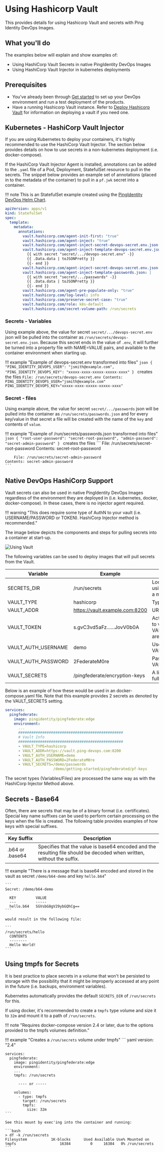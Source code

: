# Using Hashicorp Vault

This provides details for using Hashicorp Vault and secrets with Ping Identity DevOps Images.

## What you'll do

The examples below will explain and show examples of:
- Using HashiCorp Vault Secrets in native PingIdentity DevOps Images
- Using HashiCorp Vault Injector in kubernetes deployments

## Prerequisites

- You've already been through [Get started](../get-started/getStarted.md) to set up your DevOps environment and run a test deployment of the products.
- Have a running Hashicorp Vault instance.  Refer to [Deploy Hashicorp Vault](../deployment/deployVault.md) for information on deploying a vault if you need one.

## Kubernetes - HashiCorp Vault Injector

If you are using Kubernetes to deploy your containers, it's highly recommended to use the HashiCorp Vault Injector.  The section below provides details on
how to use secrets in a non-kubernetes deployment (i.e. docker-compose).

If the HashiCorp Vault Injector Agent is installed, annotations can be added to the `.yaml` file of a
Pod, Deployment, StatefulSet resource to pull in the secrets.  The snippet below provides an example set
of annotations (placed in to the metadata of the container) to pull in a `pf.jwk` secret into a container.

!!! note
    This is an StatefulSet example created using the [PingIdentity DevOps Helm Chart](https://helm.pingidentity.com).

``` yaml
apiVersion: apps/v1
kind: StatefulSet
spec:
  template:
    metadata:
      annotations:
        vault.hashicorp.com/agent-init-first: "true"
        vault.hashicorp.com/agent-inject: "true"
        vault.hashicorp.com/agent-inject-secret-devops-secret.env.json: secret/.../devops-secret.env
        vault.hashicorp.com/agent-inject-template-devops-secret.env.json: |
          {{ with secret "secret/.../devops-secret.env" -}}
          {{ .Data.data | toJSONPretty }}
          {{- end }}
        vault.hashicorp.com/agent-inject-secret-devops-secret.env.json: secret/.../passwords
        vault.hashicorp.com/agent-inject-template-passwords.json: |
          {{ with secret "secret/.../passwords" -}}
          {{ .Data.data | toJSONPretty }}
          {{- end }}
        vault.hashicorp.com/agent-pre-populate-only: "true"
        vault.hashicorp.com/log-level: info
        vault.hashicorp.com/preserve-secret-case: "true"
        vault.hashicorp.com/role: k8s-default
        vault.hashicorp.com/secret-volume-path: /run/secrets
```

### Secrets - Variables

Using example above, the value for secret `secret/.../devops-secret.env` json will be pulled into the container
as `/run/secrets/devops-secret.env.json`.  Because this secret ends in the value of `.env`, it will further be turned into a property file
with NAME=VALUE pairs, and available to the container environment when starting up.

!!! example "Example of devops-secret.env transformed into files"
    ```json
    {
      "PING_IDENTITY_DEVOPS_USER": "jsmith@example.com",
      "PING_IDENTITY_DEVOPS_KEY": "xxxxx-xxxx-xxxxx-xxxxx-xxxx"
    }
    ```
    creates the files
    ```
        File: /run/secrets/devops-secret.env
    Contents: PING_IDENTITY_DEVOPS_USER="jsmith@example.com"
              PING_IDENTITY_DEVOPS_KEY="xxxxx-xxxx-xxxxx-xxxxx-xxxx"
    ```

### Secret - files

Using example above, the value for secret `secret/.../passwords` json will be pulled into the container as  `/run/secrets/passwords.json` and for every key/value
in that secret a file will be created with the name of the `key` and contents of `value`.

!!! example "Example of /run/secrets/passwords.json transformed into files"
    ```json
    {
      "root-user-password": "secret-root-password",
      "admin-password": "secret-admin-password"
    }
    ```
    creates the files
    ```
        File: /run/secrets/secret-root-password
    Contents: secret-root-password

        File: /run/secrets/secret-admin-password
    Contents: secret-admin-password
    ```

## Native DevOps HashiCorp Support

Vault secrets can also be used in native PingIdentity DevOps Images regardless of the environment they are deployed in (i.e. kubernetes, docker, docker-compose).  In these cases, there is no injector agent required.

!!! warning "This does require some type of AuthN to your vault (i.e. USERNAME/PASSWORD or TOKEN).  HashiCorp Injector method is recommended."

The image below depicts the components and steps for pulling secrets into a container at start-up.

![Using Vault](../images/usingVault-1.png)

The following variables can be used to deploy images that will pull secrets from the Vault.

| Variable            | Example                        | Description                                                                                                                      |
| ------------------- | ------------------------------ | -------------------------------------------------------------------------------------------------------------------------------- |
| SECRETS_DIR         | /run/secrets                   | Location for storing secrets.  See section below on using a `tmpfs` mounted filesystem to store secrets in a memory location.    |
| VAULT_TYPE          | hashicorp                      | Type of vault used. Currently supporting hashicorp.                                                                              |
| VAULT_ADDR          | https://vault.example.com:8200 | URL for the vault with secrets                                                                                                   |
| VAULT_TOKEN         | s.gvC3vd5aFz......JovV0b0A     | Active token used to authticate/authorize container to vault.  Optional if VAULT_AUTH_USERNAME/VAULT_AUTH_PASSWORD are provided. |
| VAULT_AUTH_USERNAME | demo                           | Username of internal vault identity. Optional if VAULT_TOKEN is provided.                                                        |
| VAULT_AUTH_PASSWORD | 2FederateM0re                  | Password of internal vault identity. Optional if VAULT_TOKEN is provided.                                                        |
| VAULT_SECRETS       | /pingfederate/encryption-keys  | A list of secrets to pull into the container.  Must be the full secret path used in vault.                                       |

Below is an example of how these would be used in an docker-compose.yaml file.  Note that this example provides 2 secrets as denoted by the VAULT_SECRETS setting.

``` yaml
services:
  pingfederate:
    image: pingidentity/pingfederate:edge
    environment:
      ...
      ################################################
      # Vault Info
      ################################################
      - VAULT_TYPE=hashicorp
      - VAULT_ADDR=https://vault.ping-devops.com:8200
      - VAULT_AUTH_USERNAME=demo
      - VAULT_AUTH_PASSWORD=2FederateM0re
      - VAULT_SECRETS=/demo/passwords
                      /demo/getting-started/pingfederated/pf-keys

```

The secret types (Variables/Files) are processed the same way as with the HashiCorp Injector Method above.

## Secrets - Base64
Often, there are secrets that may be of a binary format (i.e. certificates).
Special key name suffixes can be used to perform certain processing on the keys when the file is created.  The following table provides examples of how keys with special suffixes.

| Key Suffix      | Description                                                                                                           |
| --------------- | --------------------------------------------------------------------------------------------------------------------- |
| .b64 or .base64 | Specifies that the value is base64 encoded and the resulting file should be decoded when written, without the suffix. |

!!! example "There is a message that is base64 encoded and stored in the vault as secret `/demo/b64-demo` and key `hello.b64`"

    ```
    Secret: /demo/b64-demo

      KEY         VALUE
      ---         -----
      hello.b64   SGVsbG8gV29ybGQhCg==
    ```

    would result in the following file:

    ```
    /run/secrets/hello
      CONTENTS
      --------
      Hello World!
    ```

## Using tmpfs for Secrets

It is best practice to place secrets in a volume that won't be persisted to storage with the possibility that it
might be improperly accessed at any point in the future (i.e. backups, environment variables).

Kubernetes automatically provides the default `SECRETS_DIR` of `/run/secrets` for this.

If using docker, it's recommended to create a `tmpfs` type volume and size it to `32m` and mount it to a path of `/run/secrets`.

!!! note "Requires docker-compose version 2.4 or later, due to the options provided to the tmpfs volumes definition."

!!! example "Creates a `/run/secrets` volume under tmpfs"
    ``` yaml
    version: "2.4"

    services:
      pingfederate:
        image: pingidentity/pingfederate:edge
        environment:
        ...
        tmpfs: /run/secrets

          ---- or -----

        volumes:
          - type: tmpfs
            target: /run/secrets
            tmpfs:
              size: 32m
    ```

    See this mount by exec'ing into the container and running:

    ```bash
    > df -k /run/secrets
    Filesystem           1K-blocks      Used Available Use% Mounted on
    tmpfs                    16384         0     16384   0% /run/secrets
    ```
